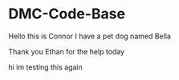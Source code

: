 # DMC-Code-Base

Hello this is Connor I have a pet dog named Bella

Thank you Ethan for the help today

hi im testing this again
